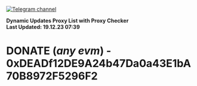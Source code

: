 [![Telegram channel](https://img.shields.io/endpoint?url=https://runkit.io/damiankrawczyk/telegram-badge/branches/master?url=https://t.me/n4z4v0d)](https://t.me/n4z4v0d) 

**Dynamic Updates Proxy List with Proxy Checker**  
**Last Updated: 19.12.23 07:39**

# DONATE (_any evm_) - 0xDEADf12DE9A24b47Da0a43E1bA70B8972F5296F2
